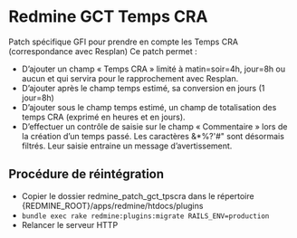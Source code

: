 # Redmine GCT Temps CRA

Patch spécifique GFI pour prendre en compte les Temps CRA (correspondance avec Resplan)
Ce patch permet :
- D’ajouter un champ « Temps CRA » limité à matin=soir=4h, jour=8h ou aucun et qui servira pour le rapprochement avec Resplan.
- D’ajouter après le champ temps estimé, sa conversion en jours (1 jour=8h)
- D’ajouter sous le champ temps estimé, un champ de totalisation des temps CRA (exprimé en heures et en jours).
- D’effectuer un contrôle de saisie sur  le champ « Commentaire » lors de la création d’un temps passé.
Les caractères &*%?'#\" sont désormais filtrés. Leur saisie entraine un message d’avertissement.


## Procédure de réintégration
- Copier le dossier redmine_patch_gct_tpscra dans le répertoire {REDMINE_ROOT}/apps/redmine/htdocs/plugins
- `bundle exec rake redmine:plugins:migrate RAILS_ENV=production`
- Relancer le serveur HTTP